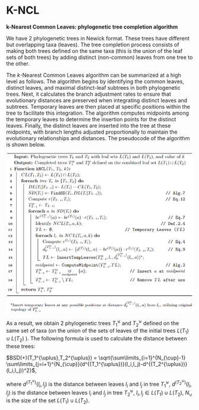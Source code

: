 # K-NCL
**k-Nearest Common Leaves: phylogenetic tree completion algorithm**

We have 2 phylogenetic trees in Newick format. These trees have different but overlapping taxa (leaves). The tree completion process consists of making both trees defined on the same taxa (this is the union of the leaf sets of both trees) by adding distinct (non-common) leaves from one tree to the other. 

The $k$-Nearest Common Leaves algorithm can be summarized at a high level as follows. The algorithm begins by identifying the common leaves, distinct leaves, and maximal distinct-leaf subtrees in both phylogenetic trees. Next, it calculates the branch adjustment rates to ensure that evolutionary distances are preserved when integrating distinct leaves and subtrees. Temporary leaves are then placed at specific positions within the tree to facilitate this integration. The algorithm computes midpoints among the temporary leaves to determine the insertion points for the distinct leaves. Finally, the distinct leaves are inserted into the tree at these midpoints, with branch lengths adjusted proportionally to maintain the evolutionary relationships and distances. The pseudocode of the algorithm is shown below.

![k-Nearest Common Leaves Algorithm](https://github.com/tahiri-lab/KNCL/blob/main/img/k-ncl.png "k-NCL")


As a result, we obtain 2 phylogenetic trees $T_1^{\uplus}$ and $T_2^{\uplus}$ defined on the same set of taxa (on the union of the sets of leaves of the initial trees $L(T_1) \cup L(T_2)$ ). The following formula is used to calculate the distance between these trees:

$BSD(+)(T_1^{\uplus},T_2^{\uplus}) = \sqrt{\sum\limits_{i=1}^{N_{\cup}-1} \sum\limits_{j=i+1}^{N_{\cup}}(d^{(T_1^{\uplus})}(l_i,l_j)-d^{(T_2^{\uplus})}(l_i,l_j))^2}$,

where $d^{(T_1^{\uplus})}(l_i,l_j)$ is the distance between leaves $l_i$ and $l_j$ in tree $T_1^{\uplus}$, $d^{(T_2^{\uplus})}(l_i,l_j)$ is the distance between leaves $l_i$ and $l_j$ in tree $T_2^{\uplus}$, $l_i, l_j \in L(T_1) \cup L(T_2)$, $N_{\cup}$ is the size of the set $L(T_1) \cup L(T_2)$.
